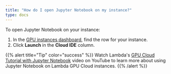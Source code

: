 ```yaml
---
title: "How do I open Jupyter Notebook on my instance?"
type: docs
---
```


To open Jupyter Notebook on your instance:

1. In the [GPU instances dashboard](https://cloud.lambdalabs.com/instances),
   find the row for your instance.
1. Click **Launch** in the **Cloud IDE** column.

{{% alert title="Tip" color="success" %}}
Watch Lambda's
[GPU Cloud Tutorial with Jupyter Notebook](https://www.youtube.com/watch?v=CKxR6ClKstU)
video on YouTube to learn more about using Jupyter Notebook on Lambda GPU
Cloud instances.
{{% /alert %}}
